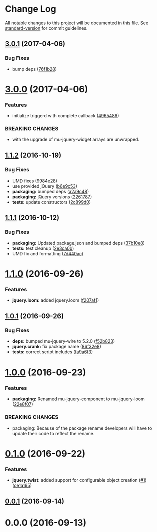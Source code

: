 # Change Log

All notable changes to this project will be documented in this file. See [standard-version](https://github.com/conventional-changelog/standard-version) for commit guidelines.

<a name="3.0.1"></a>
## [3.0.1](https://github.com/mu-lib/mu-jquery-loom/compare/v3.0.0...v3.0.1) (2017-04-06)


### Bug Fixes

* bump deps ([76f1b28](https://github.com/mu-lib/mu-jquery-loom/commit/76f1b28))



<a name="3.0.0"></a>
# [3.0.0](https://github.com/mu-lib/mu-jquery-loom/compare/v1.1.2...v3.0.0) (2017-04-06)


### Features

* initialize triggerd with complete callback ([4965486](https://github.com/mu-lib/mu-jquery-loom/commit/4965486))


### BREAKING CHANGES

* with the upgrade of mu-jquery-widget arrays are unwrapped.



<a name="1.1.2"></a>
## [1.1.2](https://github.com/mu-lib/mu-jquery-loom/compare/v1.1.1...v1.1.2) (2016-10-19)


### Bug Fixes

* UMD fixes ([9984e28](https://github.com/mu-lib/mu-jquery-loom/commit/9984e28))
* use provided jQuery ([b6e9c53](https://github.com/mu-lib/mu-jquery-loom/commit/b6e9c53))
* **packaging:** bumped deps ([a2a9c48](https://github.com/mu-lib/mu-jquery-loom/commit/a2a9c48))
* **packaging:** jQuery versions ([2261787](https://github.com/mu-lib/mu-jquery-loom/commit/2261787))
* **tests:** update constructors ([2c899d0](https://github.com/mu-lib/mu-jquery-loom/commit/2c899d0))



<a name="1.1.1"></a>
## [1.1.1](https://github.com/mu-lib/mu-jquery-loom/compare/v1.1.0...v1.1.1) (2016-10-12)


### Bug Fixes

* **packaging:** Updated package.json and bumped deps ([37b10e8](https://github.com/mu-lib/mu-jquery-loom/commit/37b10e8))
* **tests:** test cleanup ([2e3ca0b](https://github.com/mu-lib/mu-jquery-loom/commit/2e3ca0b))
* UMD fix and formatting ([7d440ac](https://github.com/mu-lib/mu-jquery-loom/commit/7d440ac))



<a name="1.1.0"></a>
# [1.1.0](https://github.com/mu-lib/mu-jquery-loom/compare/v1.0.1...v1.1.0) (2016-09-26)


### Features

* **jquery.loom:** added jquery.loom ([f207af1](https://github.com/mu-lib/mu-jquery-loom/commit/f207af1))



<a name="1.0.1"></a>
## [1.0.1](https://github.com/mu-lib/mu-jquery-loom/compare/v1.0.0...v1.0.1) (2016-09-26)


### Bug Fixes

* **deps:** bumped mu-jquery-wire to 5.2.0 ([f52b823](https://github.com/mu-lib/mu-jquery-loom/commit/f52b823))
* **jquery.crank:** fix package name ([86f32e8](https://github.com/mu-lib/mu-jquery-loom/commit/86f32e8))
* **tests:** correct script includes ([fa9a6f3](https://github.com/mu-lib/mu-jquery-loom/commit/fa9a6f3))



<a name="1.0.0"></a>
# [1.0.0](https://github.com/mu-lib/mu-jquery-loom/compare/v0.1.0...v1.0.0) (2016-09-23)


### Features

* **packaging:** Renamed mu-jquery-component to mu-jquery-loom ([22e8f07](https://github.com/mu-lib/mu-jquery-loom/commit/22e8f07))


### BREAKING CHANGES

* packaging: Because of the package rename developers will have to
update their code to reflect the rename.



<a name="0.1.0"></a>
# [0.1.0](https://github.com/mu-lib/mu-jquery-component/compare/v0.0.1...v0.1.0) (2016-09-22)


### Features

* **jquery.twist:** added support for configurable object creation ([#1](https://github.com/mu-lib/mu-jquery-component/issues/1)) ([ce1a195](https://github.com/mu-lib/mu-jquery-component/commit/ce1a195))



<a name="0.0.1"></a>
## [0.0.1](https://github.com/mu-lib/mu-jquery-component/compare/v0.0.0...v0.0.1) (2016-09-14)



<a name="0.0.0"></a>
# 0.0.0 (2016-09-13)
